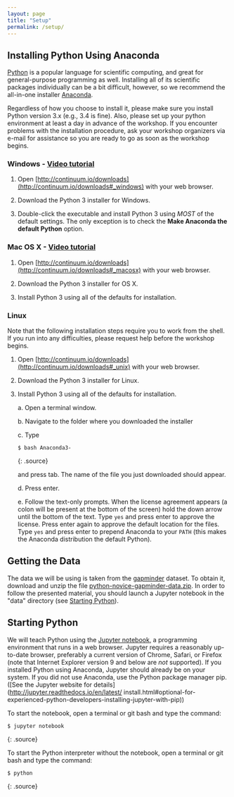 ```yaml
---
layout: page
title: "Setup"
permalink: /setup/
---
```


## Installing Python Using Anaconda

[Python](https://python.org) is a popular language for scientific computing, and great for
general-purpose programming as well. Installing all of its scientific packages
individually can be a bit difficult, however, so we recommend the all-in-one
installer [Anaconda](https://www.continuum.io/anaconda).

Regardless of how you choose to install it, please make sure you install Python
version 3.x (e.g., 3.4 is fine). Also, please set up your python environment at 
least a day in advance of the workshop.  If you encounter problems with the 
installation procedure, ask your workshop organizers via e-mail for assistance so
you are ready to go as soon as the workshop begins.

### Windows - [Video tutorial](https://www.youtube.com/watch?v=xxQ0mzZ8UvA)

1. Open [http://continuum.io/downloads](http://continuum.io/downloads#_windows) 
    with your web browser.

2. Download the Python 3 installer for Windows.

3. Double-click the executable and install Python 3 using _MOST_ of the
    default settings. The only exception is to check the 
    **Make Anaconda the default Python** option.

### Mac OS X - [Video tutorial](https://www.youtube.com/watch?v=TcSAln46u9U)

1. Open [http://continuum.io/downloads](http://continuum.io/downloads#_macosx) 
    with your web browser.

2. Download the Python 3 installer for OS X.

3. Install Python 3 using all of the defaults for installation.

### Linux
Note that the following installation steps require you to work from the shell. 
If you run into any difficulties, please request help before the workshop begins.

1.  Open [http://continuum.io/downloads](http://continuum.io/downloads#_unix) with your web browser.

2.  Download the Python 3 installer for Linux.

3.  Install Python 3 using all of the defaults for installation.

    a.  Open a terminal window.

    b.  Navigate to the folder where you downloaded the installer

    c.  Type

    ~~~
    $ bash Anaconda3-
    ~~~
    {: .source}

    and press tab.  The name of the file you just downloaded should appear.

    d.  Press enter.

    e.  Follow the text-only prompts.  When the license agreement appears (a colon
        will be present at the bottom of the screen) hold the down arrow until the 
        bottom of the text. Type `yes` and press enter to approve the license. Press 
        enter again to approve the default location for the files. Type `yes` and 
        press enter to prepend Anaconda to your `PATH` (this makes the Anaconda 
        distribution the default Python).

## Getting the Data

The data we will be using is taken from the [gapminder](http://gapminder.org) dataset.
To obtain it, download and unzip the file 
[python-novice-gapminder-data.zip][data-zip].
In order to follow the presented material, you should launch a Jupyter 
notebook in the "data" directory (see [Starting Python](#Starting-Python)).

## Starting Python

We will teach Python using the [Jupyter notebook](http://jupyter.org/), a 
programming environment that runs in a web browser. Jupyter requires a reasonably 
up-to-date browser, preferably a current version of Chrome, Safari, or Firefox 
(note that Internet Explorer version 9 and below are *not* supported). If you 
installed Python using Anaconda, Jupyter should already be on your system. If 
you did not use Anaconda, use the Python package manager pip.
([See the Jupyter website for details](http://jupyter.readthedocs.io/en/latest/
install.html#optional-for-experienced-python-developers-installing-jupyter-with-pip))

To start the notebook, open a terminal or git bash and type the command:

~~~
$ jupyter notebook
~~~
{: .source}

To start the Python interpreter without the notebook, open a terminal 
or git bash and type the command:

~~~
$ python
~~~
{: .source}

[data-zip]: {{site.github.repository_url}}/blob/gh-pages/files/python-novice-gapminder-data.zip?raw=true
